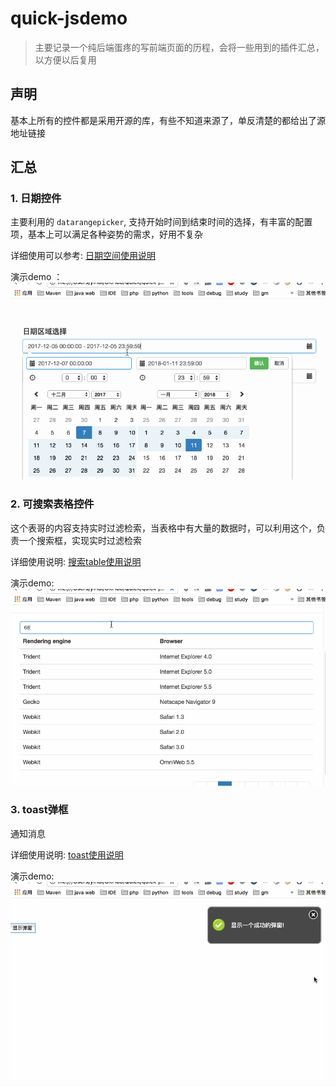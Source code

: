 # quick-jsdemo
> 主要记录一个纯后端蛋疼的写前端页面的历程，会将一些用到的插件汇总，以方便以后复用

## 声明

基本上所有的控件都是采用开源的库，有些不知道来源了，单反清楚的都给出了源地址链接


## 汇总

### 1. 日期控件

主要利用的 `datarangepicker`, 支持开始时间到结束时间的选择，有丰富的配置项，基本上可以满足各种姿势的需求，好用不复杂

详细使用可以参考: [日期空间使用说明](views/datepicker/readme.md)

演示demo ： ![datepickerDemo](demoImages/datepicker.gif)


### 2. 可搜索表格控件

这个表哥的内容支持实时过滤检索，当表格中有大量的数据时，可以利用这个，负责一个搜索框，实现实时过滤检索

详细使用说明: [搜索table使用说明](views/tablesearch/readme.md)

演示demo: ![demo](demoImages/tablesearch.gif)


### 3. toast弹框

通知消息

详细使用说明: [toast使用说明](views/toast/readme.md)

演示demo: ![demo](demoImages/toast.gif)
